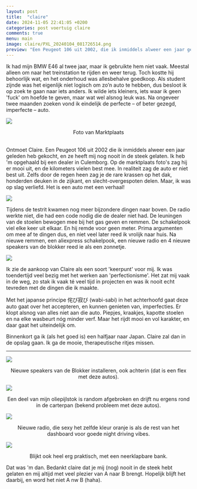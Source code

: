 ```yaml
---
layout: post
title:  "claire"
date: 2024-11-05 22:41:05 +0200
categories: post voertuig claire
comments: true
menu: main
image: claire/PXL_20240104_081726514.png
preview: "Een Peugeot 106 uit 2002, die ik inmiddels alweer een jaar geleden heb gekocht en die mij nog nooit in de steek heeft gelaten..."
---
```

Ik had mijn BMW E46 al twee jaar, maar ik gebruikte hem niet vaak. Meestal alleen om naar het treinstation te rijden en weer terug. Toch kostte hij behoorlijk wat, en het onderhoud was allesbehalve goedkoop. Als student zijnde was het eigenlijk niet logisch om zo’n auto te hebben, dus besloot ik op zoek te gaan naar iets anders. Ik wilde iets kleiners, iets waar ik geen 'fuck' om hoefde te geven, maar wat wel alsnog leuk was. Na ongeveer twee maanden zoeken vond ik eindelijk de perfecte – of beter gezegd, imperfecte – auto.

![](/assets/images/claire/52-NH-KN-img-640f9891e0ec8b986b6035d75e7b38c3_thumb.jpg)
<center>
Foto van Marktplaats
</center>
<br>

Ontmoet Claire. Een Peugeot 106 uit 2002 die ik inmiddels alweer een jaar geleden heb gekocht, en ze heeft mij nog nooit in de steek gelaten. Ik heb 'm opgehaald bij een dealer in Culemborg. Op de marktplaats foto's zag hij er mooi uit, en de kilometers vielen best mee. In realiteit zag de auto er niet best uit. Zelfs door de regen heen zag je de rare krassen op het dak, honderden deuken in de zijkant, en slecht-overgespoten delen. Maar, ik was op slag verliefd. Het is een auto met een verhaal! 

![](/assets/images/claire/PXL_20231216_124428082.jpg)

Tijdens de testrit kwamen nog meer bijzondere dingen naar boven. De radio werkte niet, die had een code nodig die de dealer niet had. De leuningen van de stoelen bewogen mee bij het gas geven en remmen. De schakelpook viel elke keer uit elkaar. En hij remde voor geen meter. Prima argumenten om mee af te dingen dus, en niet veel later reed ik vrolijk naar huis. Na nieuwe remmen, een aliexpress schakelpook, een nieuwe radio en 4 nieuwe speakers van de blokker reed ie als een zonnetje. 

![](/assets/images/claire/PXL_20240104_081726514.jpg)

Ik zie de aankoop van Claire als een soort 'keerpunt' voor mij. Ik was toendertijd veel bezig met het werken aan 'perfectionisme'. Het zat mij vaak in de weg, zo stak ik vaak té veel tijd in projecten en was ik nooit echt tevreden met de dingen die ik maakte. 

Met het japanse principe 侘び寂び (wabi-sabi) in het achterhoofd gaat deze auto gaat over het accepteren, en kunnen genieten van, imperfecties. Er klopt alsnog van alles niet aan die auto. Piepjes, kraakjes, kapotte stoelen en na elke wasbeurt nóg minder verf. Maar het rijdt mooi en vol karakter, en daar gaat het uiteindelijk om. 

Binnenkort ga ik (als het goed is) een halfjaar naar Japan. Claire zal dan in de opslag gaan. Ik ga de mooie, therapeutische ritjes missen. 

---

![](/assets/images/claire/PXL_20240127_132948134.jpg)
<center>
Nieuwe speakers van de Blokker installeren, ook achterin (dat is een flex met deze autos).
</center>

![](/assets/images/claire/PXL_20240124_115503714.jpg)
<center>
Een deel van mijn oliepijlstok is random afgebroken en drijft nu ergens rond in de carterpan (bekend probleem met deze autos).
</center>

![](/assets/images/claire/PXL_20240119_170830818.jpg)
<center>
Nieuwe radio, die sexy het zelfde kleur oranje is als de rest van het dashboard voor goede night driving vibes.
</center>

![](/assets/images/claire/PXL_20240921_084355323.jpg)
<center>
Blijkt ook heel erg praktisch, met een neerklapbare bank.
</center>

Dat was 'm dan. Bedankt claire dat je mij (nog) nooit in de steek hebt gelaten en mij altijd met veel plezier van A naar B brengt. Hopelijk blijft het daarbij, en word het niet A nw B (haha). 

